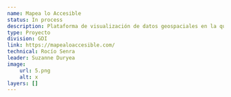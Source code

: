 ```yaml
---
name: Mapea lo Accesible
status: In process
description: Plataforma de visualización de datos geospaciales en la que se mostrarán 3 tipos de información 1) datos censales permiten identificar dónde y en qué condiciones viven las personas con discapacidad; 2) datos administrativos permite identificar dónde se ubican los servicios de certificación, rehabilitación y atención a personas con discapacidad; y 3) datos generados por la ciudadanía permite mostrar la ubicación y características de accesibilidad de infraestructura pública.
type: Proyecto
division: GDI
link: https://mapealoaccesible.com/
technical: Rocío Senra
leader: Suzanne Duryea
image: 
    url: 5.png
    alt: x
layers: []
---
```

    
